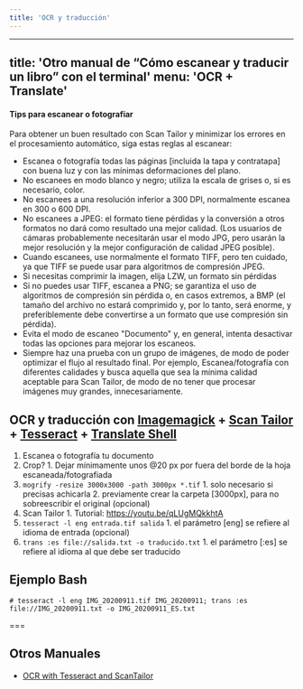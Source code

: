```yaml
---
title: 'OCR y traducción'
---
```


---
title: 'Otro manual de “Cómo escanear y traducir un libro” con el terminal'
menu: 'OCR + Translate'
---

#### Tips para escanear o fotografiar

Para obtener un buen resultado con Scan Tailor y minimizar los errores en el procesamiento automático, siga estas reglas al escanear:

* Escanea o fotografía todas las páginas [incluida la tapa y contratapa] con buena luz y con las mínimas deformaciones del plano.
* No escanees en modo blanco y negro; utiliza la escala de grises o, si es necesario, color.
* No escanees a una resolución inferior a 300 DPI, normalmente escanea en 300 o 600 DPI.
* No escanees a JPEG: el formato tiene pérdidas y la conversión a otros formatos no dará como resultado una mejor calidad. (Los usuarios de cámaras probablemente necesitarán usar el modo JPG, pero usarán la mejor resolución y la mejor configuración de calidad JPEG posible).
* Cuando escanees, use normalmente el formato TIFF, pero ten cuidado, ya que TIFF se puede usar para algoritmos de compresión JPEG.
* Si necesitas comprimir la imagen, elija LZW, un formato sin pérdidas
* Si no puedes usar TIFF, escanea a PNG; se garantiza el uso de algoritmos de compresión sin pérdida o, en casos extremos, a BMP (el tamaño del archivo no estará comprimido y, por lo tanto, será enorme, y preferiblemente debe convertirse a un formato que use compresión sin pérdida).
* Evita el modo de escaneo "Documento" y, en general, intenta desactivar todas las opciones para mejorar los escaneos.
* Siempre haz una prueba con un grupo de imágenes, de modo de poder optimizar el flujo al resultado final. Por ejemplo, Escanea/fotografía con diferentes calidades y busca aquella que sea la mínima calidad aceptable para Scan Tailor, de modo de no tener que procesar imágenes muy grandes, innecesariamente. 

## OCR y traducción con [Imagemagick](https://www.imagemagick.org/) + [Scan Tailor](https://scantailor.org/) + [Tesseract](https://github.com/tesseract-ocr/) + [Translate Shell](https://www.soimort.org/translate-shell/)

1. Escanea o fotografía tu documento
2. Crop?
		1. Dejar mínimamente unos @20 px por fuera del borde de la hoja escaneada/fotografiada
2. `mogrify -resize 3000x3000 -path 3000px *.tif`
		1. solo necesario si precisas achicarla
		2. previamente crear la carpeta [3000px], para no sobreescribir el original (opcional)
3. Scan Tailor
		1. Tutorial: https://youtu.be/qLUgMQkkhtA 
4. `tesseract -l eng entrada.tif salida`
		1. el parámetro [eng] se refiere al idioma de entrada (opcional)
5. `trans :es file://salida.txt -o traducido.txt`
		1. el parámetro [:es] se refiere al idioma al que debe ser traducido

## Ejemplo Bash
`# tesseract -l eng IMG_20200911.tif IMG_20200911; trans :es file://IMG_20200911.txt -o IMG_20200911_ES.txt`


===

## Otros Manuales

* [OCR with Tesseract and ScanTailor](https://programminghistorian.org/en/lessons/retired/OCR-with-Tesseract-and-ScanTailor)


